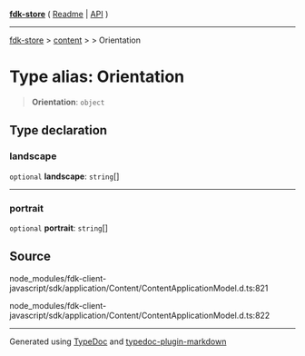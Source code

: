 [**fdk-store**](../../../README.md) ( [Readme](../../../README.md) \| [API](../../../API.md) )

---

[fdk-store](../../../API.md) > [content](../../README.md) > [<internal>](../README.md) > Orientation

# Type alias: Orientation

> **Orientation**: `object`

## Type declaration

### landscape

`optional` **landscape**: `string`[]

---

### portrait

`optional` **portrait**: `string`[]

## Source

node_modules/fdk-client-javascript/sdk/application/Content/ContentApplicationModel.d.ts:821

node_modules/fdk-client-javascript/sdk/application/Content/ContentApplicationModel.d.ts:822

---

Generated using [TypeDoc](https://typedoc.org/) and [typedoc-plugin-markdown](https://www.npmjs.com/package/typedoc-plugin-markdown)
